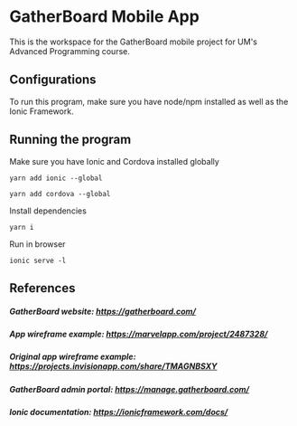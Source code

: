 # GatherBoard Mobile App

This is the workspace for the GatherBoard mobile project for UM's Advanced Programming course. 

## Configurations
To run this program, make sure you have node/npm installed as well as the Ionic Framework.

## Running the program
Make sure you have Ionic and Cordova installed globally

`yarn add ionic --global`

`yarn add cordova --global`

Install dependencies

`yarn i` 

Run in browser

`ionic serve -l`

## References
##### GatherBoard website: https://gatherboard.com/
##### App wireframe example: https://marvelapp.com/project/2487328/
##### Original app wireframe example: https://projects.invisionapp.com/share/TMAGNBSXY
##### GatherBoard admin portal: https://manage.gatherboard.com/
##### Ionic documentation: https://ionicframework.com/docs/

